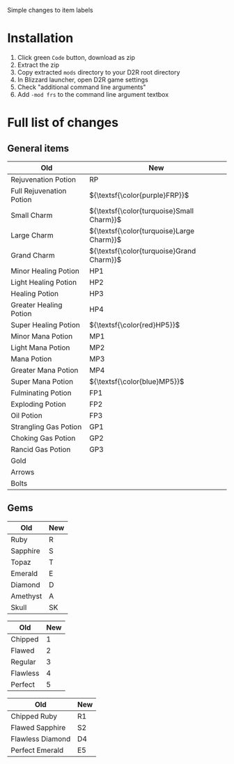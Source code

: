 Simple changes to item labels

# Installation

1) Click green `Code` button, download as zip
2) Extract the zip
3) Copy extracted `mods` directory to your D2R root directory
4) In Blizzard launcher, open D2R game settings
5) Check "additional command line arguments"
6) Add `-mod frs` to the command line argument textbox

# Full list of changes

## General items

| Old                      | New                                 |
|--------------------------|-------------------------------------|
| Rejuvenation Potion      | RP                                  |
| Full Rejuvenation Potion | ${\textsf{\color{purple}FRP}}$      |
| Small Charm              | ${\textsf{\color{turquoise}Small Charm}}$ |
| Large Charm              | ${\textsf{\color{turquoise}Large Charm}}$ |
| Grand Charm              | ${\textsf{\color{turquoise}Grand Charm}}$ |
| Minor Healing Potion     | HP1                                 |
| Light Healing Potion     | HP2                                 |
| Healing Potion           | HP3                                 |
| Greater Healing Potion   | HP4                                 |
| Super Healing Potion     | ${\textsf{\color{red}HP5}}$         |
| Minor Mana Potion        | MP1                                 |
| Light Mana Potion        | MP2                                 |
| Mana Potion              | MP3                                 |
| Greater Mana Potion      | MP4                                 |
| Super Mana Potion        | ${\textsf{\color{blue}MP5}}$        |
| Fulminating Potion       | FP1                                 |
| Exploding Potion         | FP2                                 |
| Oil Potion               | FP3                                 |
| Strangling Gas Potion    | GP1                                 |
| Choking Gas Potion       | GP2                                 |
| Rancid Gas Potion        | GP3                                 |
| Gold                     |                                     |
| Arrows                   |                                     |
| Bolts                    |                                     |

## Gems


| Old      | New |
|----------|-----|
| Ruby     | R   |
| Sapphire | S   |
| Topaz    | T   |
| Emerald  | E   |
| Diamond  | D   |
| Amethyst | A   |
| Skull    | SK  |


| Old      | New |
|----------|-----|
| Chipped  | 1   |
| Flawed   | 2   |
| Regular  | 3   |
| Flawless | 4   |
| Perfect  | 5   |


| Old              | New |
|------------------|-----|
| Chipped Ruby     | R1  |
| Flawed Sapphire  | S2  |
| Flawless Diamond | D4  |
| Perfect Emerald  | E5  |

